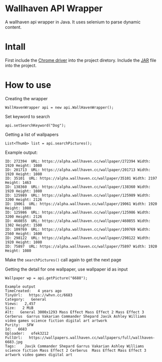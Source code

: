# Wallhaven API Wrapper 
A wallhaven api wrapper in Java. It uses selenium to parse dynamic content.

# Intall
First include the [Chrome driver](http://chromedriver.chromium.org/downloads) into the project diretory. 
Include the [JAR](https://github.com/tangjienan/Wallhaven-Api-Wrapper/blob/master/wallhaven_api_wrapper.jar) file into the project.

# How to use

Creating the wrapper

```WallHavenWrapper api = new api.WallHavenWrapper();```

Set keyword to search

```api.setSearchKeyword("Dog");```

Getting a list of wallpapers

```List<Thumb> list = api.searchPictures();```

Example output:

    ID: 272394  URL: https://alpha.wallhaven.cc/wallpaper/272394 Width: 1920 Height: 1080
    ID: 201713  URL: https://alpha.wallhaven.cc/wallpaper/201713 Width: 1920 Height: 1080
    ID: 35101  URL: https://alpha.wallhaven.cc/wallpaper/35101 Width: 2197 Height: 1463
    ID: 138360  URL: https://alpha.wallhaven.cc/wallpaper/138360 Width: 1920 Height: 1080
    ID: 125989  URL: https://alpha.wallhaven.cc/wallpaper/125989 Width: 3200 Height: 2126
    ID: 19061  URL: https://alpha.wallhaven.cc/wallpaper/19061 Width: 1920 Height: 1080
    ID: 125986  URL: https://alpha.wallhaven.cc/wallpaper/125986 Width: 3200 Height: 2126
    ID: 460855  URL: https://alpha.wallhaven.cc/wallpaper/460855 Width: 1302 Height: 1500
    ID: 109769  URL: https://alpha.wallhaven.cc/wallpaper/109769 Width: 2560 Height: 1600
    ID: 298122  URL: https://alpha.wallhaven.cc/wallpaper/298122 Width: 1920 Height: 1080
    ID: 75897  URL: https://alpha.wallhaven.cc/wallpaper/75897 Width: 1920 Height: 1080

Make the ```searchPictures()``` call again to get the next page

Getting the detail for one wallpaper, use wallpaper id as input

```Wallpaper wp = api.getPicture("6688");```

    Example output
    TimeCreated:   4 years ago
    TinyUrl:   https://whvn.cc/6683
    Category:   General
    Views:   2,457
    Size:   2 MiB
    Alt:   General 3000x1293 Mass Effect Mass Effect 2 Mass Effect 3 Cerberus  Garrus Vakarian Commander Shepard Javik Ashley Williams video games science fiction digital art artwork
    Purity:   SFW
    Id:   6683
    Uploader:   ofek3212
    FullUrl:   https://wallpapers.wallhaven.cc/wallpapers/full/wallhaven-6683.jpg
    Tags:    Javik Commander Shepard Garrus Vakarian Ashley Williams science fiction Mass Effect 2 Cerberus  Mass Effect Mass Effect 3 artwork video games digital art





